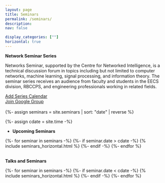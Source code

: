```yaml
---
layout: page
title: Seminars
permalink: /seminars/
description: 
nav: false

display_categories: [""]
horizontal: true
---
```



**Network Seminar Series**

   Networks Seminar, supported by the Centre for Networked Intelligence, is a technical discussion forum in topics including but not limited to computer networks, machine learning, signal processing, and information theory. The seminar series receives an audience from faculty and students in the EECS division, RBCCPS, and engineering professionals working in related fields.
   
   <div class="row">
    <div class="col">
      <a href="https://calendar.google.com/calendar/u/3?cid=djlmaHRhYWU2MmZlbnRlNnYyMmYzNmh0OGNAZ3JvdXAuY2FsZW5kYXIuZ29vZ2xlLmNvbQ" class="btn btn-primary btn-lg active" role="button" aria-pressed="true">Add Series Calendar</a>
    </div>
    <div class="col-right">
      <a href="https://groups.google.com/g/cni-seminar-series" class="btn btn-primary btn-lg active hoverable" role="button" aria-pressed="true">Join Google Group</a>
    </div>
   </div>

   <br>
{%- assign seminars = site.seminars | sort: "date" | reverse %}

{%- assign cdate = site.time  -%}

<!-- {{ cdate }} -->
- **Upcoming Seminars**  

<div class="seminars">
  <div class="container">
    {%- for seminar in seminars -%}
      {%- if seminar.date > cdate -%}
        {% include seminars_horizontal.html %}
      {%- endif -%}
    {%- endfor %}
  </div>
</div>
<br>

**Talks and Seminars**





<!-- pages/seminars.md -->


<div class="seminars">
  <div class="container">
    {%- for seminar in seminars -%}
      {%- if seminar.date < cdate -%}
        {% include seminars_horizontal.html %}
      {%- endif -%}
    {%- endfor %}
  </div>
</div>
